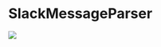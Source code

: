 # SlackMessageParser

![](https://github.com/OrcMan1020/SlackMessageParser/blob/master/screenshot.jpg)
